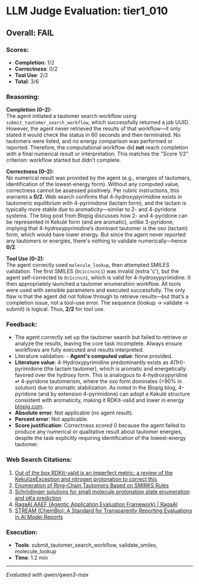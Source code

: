 # LLM Judge Evaluation: tier1_010

## Overall: FAIL

### Scores:
- **Completion**: 1/2
- **Correctness**: 0/2
- **Tool Use**: 2/2
- **Total**: 3/6

### Reasoning:
**Completion (0–2):**  
The agent initiated a tautomer search workflow using `submit_tautomer_search_workflow`, which successfully returned a job UUID. However, the agent never retrieved the results of that workflow—it only stated it would check the status in 60 seconds and then terminated. No tautomers were listed, and no energy comparison was performed or reported. Therefore, the computational workflow did **not** reach completion with a final numerical result or interpretation. This matches the "Score 1/2" criterion: workflow started but didn’t complete.

**Correctness (0–2):**  
No numerical result was provided by the agent (e.g., energies of tautomers, identification of the lowest-energy form). Without any computed value, correctness cannot be assessed positively. Per rubric instructions, this warrants a **0/2**. Web search confirms that 4-hydroxypyrimidine exists in tautomeric equilibrium with 4-pyrimidone (lactam form), and the lactam is typically more stable due to aromaticity—similar to 2- and 4-pyridone systems. The blog post from Blopig discusses how 2- and 4-pyridone can be represented in Kekulé form (and are aromatic), unlike 3-pyridone, implying that 4-hydroxypyrimidine’s dominant tautomer is the oxo (lactam) form, which would have lower energy. But since the agent never reported any tautomers or energies, there's nothing to validate numerically—hence **0/2**.

**Tool Use (0–2):**  
The agent correctly used `molecule_lookup`, then attempted SMILES validation. The first SMILES (`Oc1ccncnc1`) was invalid (extra 'c'), but the agent self-corrected to `Oc1ccncn1`, which is valid for 4-hydroxypyrimidine. It then appropriately launched a tautomer enumeration workflow. All tools were used with sensible parameters and executed successfully. The only flaw is that the agent did not follow through to retrieve results—but that’s a completion issue, not a tool-use error. The sequence (lookup → validate → submit) is logical. Thus, **2/2** for tool use.

### Feedback:
- The agent correctly set up the tautomer search but failed to retrieve or analyze the results, leaving the core task incomplete. Always ensure workflows are fully executed and results interpreted.
- Literature validation: - **Agent's computed value**: None provided.  
- **Literature value**: 4-Hydroxypyrimidine predominantly exists as 4(1H)-pyrimidone (the lactam tautomer), which is aromatic and energetically favored over the hydroxy form. This is analogous to 4-hydroxypyridine ⇌ 4-pyridone tautomerism, where the oxo form dominates (>90% in solution) due to aromatic stabilization. As noted in the Blopig blog, 4-pyridone (and by extension 4-pyrimidone) can adopt a Kekulé structure consistent with aromaticity, making it RDKit-valid and lower in energy [blopig.com](https://www.blopig.com/blog/2024/09/out-of-the-box-rdkit-valid-is-an-imperfect-metric-a-review-of-the-kekulizeexception-and-nitrogen-protonation-to-correct-this/).  
- **Absolute error**: Not applicable (no agent result).  
- **Percent error**: Not applicable.  
- **Score justification**: Correctness scored 0 because the agent failed to produce any numerical or qualitative result about tautomer energies, despite the task explicitly requiring identification of the lowest-energy tautomer.

### Web Search Citations:
1. [Out of the box RDKit-valid is an imperfect metric: a review of the KekulizeException and nitrogen protonation to correct this](https://www.blopig.com/blog/2024/09/out-of-the-box-rdkit-valid-is-an-imperfect-metric-a-review-of-the-kekulizeexception-and-nitrogen-protonation-to-correct-this/)
2. [Enumeration of Ring–Chain Tautomers Based on SMIRKS Rules](https://pubs.acs.org/doi/10.1021/ci500363p)
3. [Schrödinger solutions for small molecule protonation state enumeration and pKa prediction](https://www.schrodinger.com/materials-science/learn/white-papers/schrodinger-solutions-small-molecule-protonation-state-enumeration-and-pka/)
4. [RagaAI AAEF (Agentic Application Evaluation Framework) | RagaAI](https://docs.raga.ai/ragaai-aaef-agentic-application-evaluation-framework)
5. [STREAM (ChemBio): A Standard for Transparently Reporting Evaluations in AI Model Reports](https://arxiv.org/abs/2508.09853)

### Execution:
- **Tools**: submit_tautomer_search_workflow, validate_smiles, molecule_lookup
- **Time**: 1.2 min

---
*Evaluated with qwen/qwen3-max*
